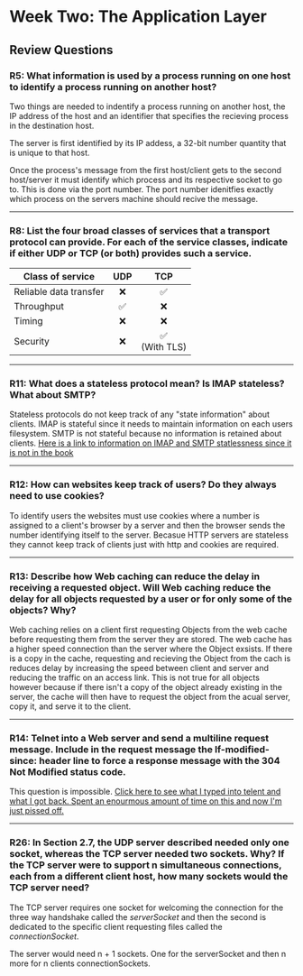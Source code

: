 # Week Two: The Application Layer

## Review Questions

### R5: What information is used by a process running on one host to identify a process running on another host?
Two things are needed to indentify a process running on another host, the IP address of the host and an identifier that specifies the recieving process in the destination host.

The server is first identified by its IP addess, a 32-bit number quantity that is unique to that host.

Once the process's message from the first host/client gets to the second host/server it must identify which process and its respective socket to go to. This is done via the port number. The port number idenitfies exactly which process on the servers machine should recive the message.
***
### R8: List the four broad classes of services that a transport protocol can provide. For each of the service classes, indicate if either UDP or TCP (or both) provides such a service.

| Class of service       | UDP | TCP |
| ---------------------- |:---:|:---:|
| Reliable data transfer | ❌ | ✅ |
| Throughput             | ✅ | ❌ |
| Timing                 | ❌ | ❌ |
| Security               | ❌ | ✅ <br>(With TLS) |
***
### R11: What does a stateless protocol mean? Is IMAP stateless? What about SMTP?
Stateless protocols do not keep track of any "state information" about clients. IMAP is stateful since it needs to maintain information on each users filesystem. SMTP is not stateful because no information is retained about clients.
[Here is a link to information on IMAP and SMTP statlessness since it is not in the book](http://web.eecs.utk.edu/~hqi/teaching/ece453f06/hw/hw8_sol.htm)
***
### R12: How can websites keep track of users? Do they always need to use cookies?
To identify users the websites must use cookies where a number is assigned to a client's browser by a server and then the browser sends the number identifying itself to the server. Becasue HTTP servers are stateless they cannot keep track of clients just with http and cookies are required. 
***
### R13: Describe how Web caching can reduce the delay in receiving a requested object. Will Web caching reduce the delay for all objects requested by a user or for only some of the objects? Why?
Web caching relies on a client first requesting Objects from the web cache before requesting them from the server they are stored. The web cache has a higher speed connection than the server where the Object exsists. If there is a copy in the cache, requesting and recieving the Object from the cach is reduces delay by increasing the speed between client and server and reducing the traffic on an access link. This is not true for all objects however because if there isn't a copy of the object already existing in the server, the cache will then have to request the object from the acual server, copy it, and serve it to the client.
***

### R14: Telnet into a Web server and send a multiline request message. Include in the request message the If-modified-since: header line to force a response message with the 304 Not Modified status code.
This question is impossible. [Click here to see what I typed into telent and what I got back. Spent an enourmous amount of time on this and now I'm just pissed off.](/ihatetelnet.txt)
***
### R26: In Section 2.7, the UDP server described needed only one socket, whereas the TCP server needed two sockets. Why? If the TCP server were to support n simultaneous connections, each from a different client host, how many sockets would the TCP server need?

The TCP server requires one socket for welcoming the connection for the three way handshake called the *serverSocket* and then the second is dedicated to the specific client requesting files called the *connectionSocket*.

The server would need n + 1 sockets. One for the serverSocket and then n more for n clients connectionSockets.
